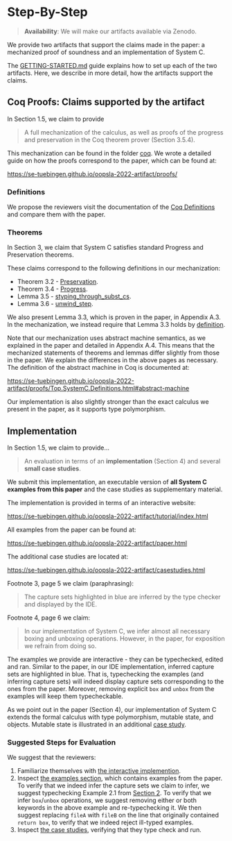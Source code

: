 # Step-By-Step

> **Availability**: We will make our artifacts available via Zenodo.

We provide two artifacts that support the claims made in the paper: a mechanized proof of soundness and 
an implementation of System C.

The [GETTING-STARTED.md](./GETTING-STARTED.md) guide explains how to set up each of the 
two artifacts. Here, we describe in more detail, how the artifacts support the claims.

## Coq Proofs: Claims supported by the artifact

In Section 1.5, we claim to provide

> A full mechanization of the calculus, as well as proofs of the progress and preservation in
the Coq theorem prover (Section 3.5.4).

This mechanization can be found in the folder [coq](./coq). We wrote a detailed
guide on how the proofs correspond to the paper, which can be found at:

  <https://se-tuebingen.github.io/oopsla-2022-artifact/proofs/>

### Definitions

We propose the reviewers visit the documentation of the 
[Coq Definitions](https://se-tuebingen.github.io/oopsla-2022-artifact/proofs/Top.SystemC.Definitions.html)
and compare them with the paper.

### Theorems

In Section 3, we claim that System C satisfies standard Progress and
Preservation theorems.

These claims correspond to the following definitions in our mechanization:
- Theorem 3.2 - [Preservation](https://se-tuebingen.github.io/oopsla-2022-artifact/proofs/Top.SystemC.Soundness.html#preservation).
- Theorem 3.4 - [Progress](https://se-tuebingen.github.io/oopsla-2022-artifact/proofs/Top.SystemC.Soundness.html#progress).
- Lemma 3.5 - [styping_through_subst_cs](https://se-tuebingen.github.io/oopsla-2022-artifact/proofs/Top.SystemC.Substitution.html#substitution).
- Lemma 3.6 - [unwind_step](https://se-tuebingen.github.io/oopsla-2022-artifact/proofs/Top.SystemC.Soundness.html#unwind_step).

We also present Lemma 3.3, which is proven in the paper, in Appendix A.3.
In the mechanization, we instead require that Lemma 3.3 holds by [definition](https://se-tuebingen.github.io/oopsla-2022-artifact/proofs/Top.SystemC.Definitions.html#stacks).
  
Note that our mechanization uses abstract machine semantics, as we explained in
the paper and detailed in Appendix A.4. This means that the mechanized
statements of theorems and lemmas differ slightly from those in the paper. We
explain the differences in the above pages as necessary. The definition of the
abstract machine in Coq is documented at:

  <https://se-tuebingen.github.io/oopsla-2022-artifact/proofs/Top.SystemC.Definitions.html#abstract-machine>

Our implementation is also slightly stronger than the exact calculus we present
in the paper, as it supports type polymorphism.

## Implementation

In Section 1.5, we claim to provide...

> An evaluation in terms of an **implementation** (Section 4) and several **small case studies**.

We submit this implementation, an executable version of **all System C examples
from this paper** and the case studies as supplementary material.

The implementation is provided in terms of an interactive website:

  <https://se-tuebingen.github.io/oopsla-2022-artifact/tutorial/index.html>

All examples from the paper can be found at:

  <https://se-tuebingen.github.io/oopsla-2022-artifact/paper.html>
  
The additional case studies are located at:

  <https://se-tuebingen.github.io/oopsla-2022-artifact/casestudies.html>

Footnote 3, page 5 we claim (paraphrasing):

> The capture sets highlighted in blue are inferred by the type checker and displayed by the IDE.

Footnote 4, page 6 we claim:

> In our implementation of System C, we infer almost all necessary boxing and unboxing operations. However, in the paper, for exposition we refrain from doing so.

The examples we provide are interactive - they can be typechecked, edited and
ran. Similar to the paper, in our IDE implementation, inferred capture sets are highlighted in blue.
That is, typechecking the examples (and inferring capture sets) will indeed display capture sets corresponding to the ones from the paper.
Moreover, removing explicit `box` and `unbox` from the examples will keep them typecheckable.

As we point out in the paper (Section 4), our implementation of System C extends
the formal calculus with type polymorphism, mutable state, and objects. Mutable state is illustrated in an additional [case study](https://se-tuebingen.github.io/oopsla-2022-artifact/casestudies/regions.html).

### Suggested Steps for Evaluation

We suggest that the reviewers:
1. Familiarize themselves with [the interactive implemention](https://se-tuebingen.github.io/oopsla-2022-artifact/).
2. Inspect [the examples section](https://se-tuebingen.github.io/oopsla-2022-artifact/paper.html),
   which contains examples from the paper. To verify that we indeed infer the capture sets we claim to infer, we suggest
   typechecking Example 2.1 from [Section 2](https://se-tuebingen.github.io/oopsla-2022-artifact/paper/section2.html#example-21).
   To verify that we infer `box`/`unbox` operations, we suggest removing either or both keywords in the above example and
   re-typechecking it. We then suggest replacing `fileA` with `fileB` on the line that originally contained `return box`,
   to verify that we indeed reject ill-typed examples.
3. Inspect [the case studies](https://se-tuebingen.github.io/oopsla-2022-artifact/casestudies.html),
   verifying that they type check and run.
